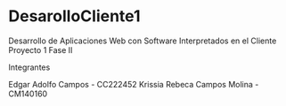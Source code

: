 # DesarolloCliente1
Desarrollo de Aplicaciones Web con Software Interpretados en el Cliente Proyecto 1 Fase II

Integrantes

Edgar Adolfo Campos - CC222452
Krissia Rebeca Campos Molina - CM140160
